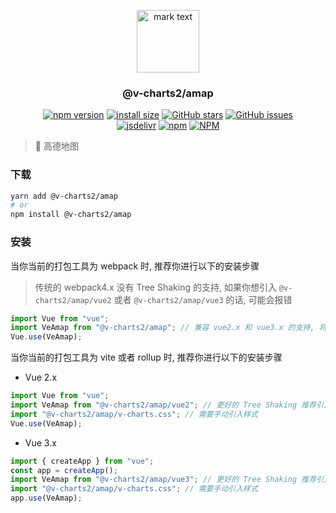 <p align="center">
<img src="https://raw.githubusercontent.com/denaro-org/v-charts2/main/docs/.vuepress/public/favicon.ico" alt="mark text" width="100" height="100">
</p>

<h3 align="center">@v-charts2/amap</h3>

<p align="center">
  <a href="https://www.npmjs.com/package/@v-charts2/amap" target="_blank"><img alt="npm version" src="https://img.shields.io/npm/v/@v-charts2/amap"></a>
  <a href="https://packagephobia.com/result?p=@v-charts2/amap" target="_blank"><img alt="install size" src="https://packagephobia.now.sh/badge?p=@v-charts2/amap"></a>
  <a href="https://github.com/denaro-org/v-charts2/stargazers" target="_blank"><img alt="GitHub stars" src="https://img.shields.io/github/stars/denaro-org/v-charts2"></a>
  <a href="https://github.com/denaro-org/v-charts2/issues" target="_blank"><img alt="GitHub issues" src="https://img.shields.io/github/issues/denaro-org/v-charts2"></a>
  <br />
  <a href="https://www.jsdelivr.com/package/npm/@v-charts2/amap" target="_blank"><img alt="jsdelivr" src="https://data.jsdelivr.com/v1/package/npm/@v-charts2/amap/badge"></a>
  <a href="https://www.npmjs.com/package/@v-charts2/amap" target="_blank"><img alt="npm" src="https://img.shields.io/node/v/@v-charts2/amap"></a>
  <a href="https://github.com/denaro-org/v-charts2/blob/main/LICENSE" target="_blank"><img alt="NPM" src="https://img.shields.io/npm/l/@v-charts2/amap"></a>
</p>

> :tada: 高德地图

### 下载

```bash
yarn add @v-charts2/amap
# or
npm install @v-charts2/amap
```

### 安装

当你当前的打包工具为 webpack 时, 推荐你进行以下的安装步骤

> 传统的 webpack4.x 没有 Tree Shaking 的支持, 如果你想引入 `@v-charts2/amap/vue2` 或者 `@v-charts2/amap/vue3` 的话, 可能会报错

```javascript
import Vue from "vue";
import VeAmap from "@v-charts2/amap"; // 兼容 vue2.x 和 vue3.x 的支持, 将会自动加载支持 vue2.x 的支持包或者支持 vue3.x 的支持包
Vue.use(VeAmap);
```

当你当前的打包工具为 vite 或者 rollup 时, 推荐你进行以下的安装步骤

- Vue 2.x

```javascript
import Vue from "vue";
import VeAmap from "@v-charts2/amap/vue2"; // 更好的 Tree Shaking 推荐引入 vue2.x 的专属支持包
import "@v-charts2/amap/v-charts.css"; // 需要手动引入样式
Vue.use(VeAmap);
```

- Vue 3.x

```javascript
import { createApp } from "vue";
const app = createApp();
import VeAmap from "@v-charts2/amap/vue3"; // 更好的 Tree Shaking 推荐引入 vue3.x 的专属支持包
import "@v-charts2/amap/v-charts.css"; // 需要手动引入样式
app.use(VeAmap);
```
